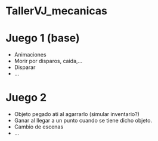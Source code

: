 # TallerVJ_mecanicas

# Juego 1  (base)
  - Animaciones
  - Morir por disparos, caida,...
  - Disparar
  - ...

# Juego 2   
  - Objeto pegado ati al agarrarlo (simular inventario?)
  - Ganar al llegar a un punto cuando se tiene dicho objeto.
  - Cambio de escenas
  - ...
